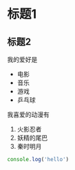 # 标题1
## 标题2

我的爱好是

* 电影
* 音乐
* 游戏
* 乒乓球

我喜爱的动漫有

1. 火影忍者
2. 妖精的尾巴
3. 秦时明月

```javascript
console.log('hello')
```